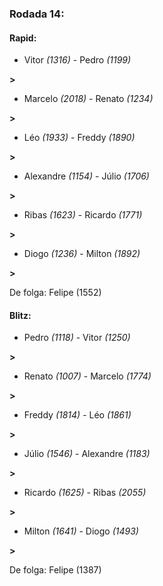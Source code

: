 ### Rodada 14:

#### Rapid:

* Vitor *(1316)*     -     Pedro *(1199)*

 **>** 
* Marcelo *(2018)*     -     Renato *(1234)*

 **>** 
* Léo *(1933)*     -     Freddy *(1890)*

 **>** 
* Alexandre *(1154)*     -     Júlio *(1706)*

 **>** 
* Ribas *(1623)*     -     Ricardo *(1771)*

 **>** 
* Diogo *(1236)*     -     Milton *(1892)*

 **>** 

De folga: Felipe (1552)

#### Blitz:

* Pedro *(1118)*     -     Vitor *(1250)*

 **>** 
* Renato *(1007)*     -     Marcelo *(1774)*

 **>** 
* Freddy *(1814)*     -     Léo *(1861)*

 **>** 
* Júlio *(1546)*     -     Alexandre *(1183)*

 **>** 
* Ricardo *(1625)*     -     Ribas *(2055)*

 **>** 
* Milton *(1641)*     -     Diogo *(1493)*

 **>** 

De folga: Felipe (1387)

